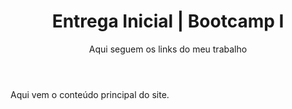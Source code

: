 <html lang="pt-BR">
<head>
  <meta charset="UTF-8">
  <meta name="viewport" content="width=device-width, initial-scale=1.0">
  <title>Meu Site</title>
</head>
<body>

  <!-- Cabeçalho -->
  <header>
    <h1>Entrega Inicial | Bootcamp I </h1>
    <p>Aqui seguem os links do meu trabalho</p>
  </header>

  <main>
    <p>Aqui vem o conteúdo principal do site.</p>
  </main>

</body>
</html>
